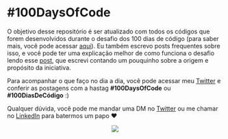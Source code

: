 # #100DaysOfCode


O objetivo desse repositório é ser atualizado com todos os códigos que forem desenvolvidos durante o desafio dos 100 dias de código (para saber mais, você pode acessar [aqui](https://www.100daysofcode.com/)). Eu também escrevo posts frequentes sobre isso, e você pode ter uma explicação melhor de como funciona o desafio lendo esse [post](https://dev.to/leticiasilva/100daysofcode-4og2), que escrevi contando um pouquinho sobre a origem e propósito da iniciativa.

Para acompanhar o que faço no dia a dia, você pode acessar meu [Twitter](http://twitter.com/dii_lua) e conferir as postagens com a hastag **#100DaysOfCode** ou **#100DiasDeCódigo** :)

Qualquer dúvida, você pode me mandar uma DM no [Twitter](http://twitter.com/dii_lua) ou me chamar no [LinkedIn](https://www.linkedin.com/in/leticiasilvar/) para batermos um papo :heart:

<p align="center">
  <img src=https://media.giphy.com/media/4imHM33gaspUc/giphy.gif>
 </p>
